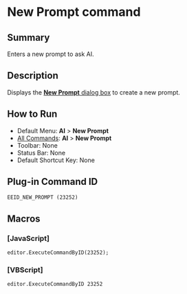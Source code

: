 # New Prompt command

## Summary

Enters a new prompt to ask AI.

## Description

Displays the [**New Prompt** dialog box](../../dlg/new_prompt/index) to create a new prompt.

## How to Run

- Default Menu: **AI** \> **New Prompt**
- [All Commands](all_commands): **AI** \> **New Prompt**
- Toolbar: None
- Status Bar: None
- Default Shortcut Key: None

## Plug-in Command ID

```
EEID_NEW_PROMPT (23252)```

## Macros

### \[JavaScript\]

```
editor.ExecuteCommandByID(23252);
```

### \[VBScript\]

```
editor.ExecuteCommandByID 23252
```
